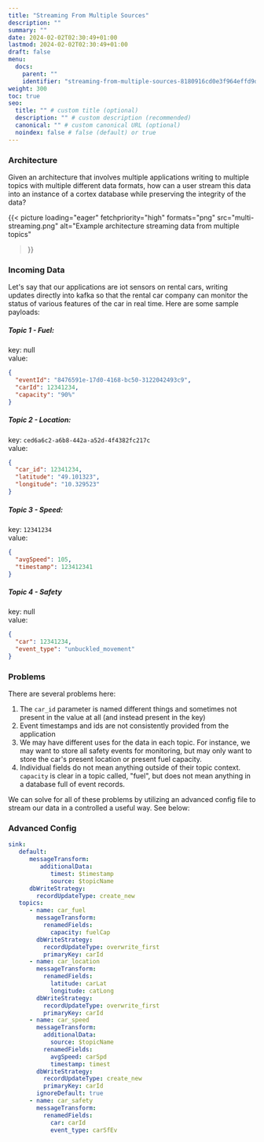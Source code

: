 ```yaml
---
title: "Streaming From Multiple Sources"
description: ""
summary: ""
date: 2024-02-02T02:30:49+01:00
lastmod: 2024-02-02T02:30:49+01:00
draft: false
menu:
  docs:
    parent: ""
    identifier: "streaming-from-multiple-sources-8180916cd0e3f964effd9d610deb9006"
weight: 300
toc: true
seo:
  title: "" # custom title (optional)
  description: "" # custom description (recommended)
  canonical: "" # custom canonical URL (optional)
  noindex: false # false (default) or true
---
```


### Architecture

Given an architecture that involves multiple applications writing to multiple topics with multiple different data formats, how can a user stream this data into an instance of a cortex database while preserving the integrity of the data?

{{< picture
  loading="eager"
  fetchpriority="high"
  formats="png"
  src="multi-streaming.png"
  alt="Example architecture streaming data from multiple topics"
>}}

### Incoming Data

Let's say that our applications are iot sensors on rental cars, writing updates directly into kafka so that the rental car company can monitor the status of various features of the car in real time. Here are some sample payloads:

##### Topic 1 - Fuel:

key: null <br/>
value:
```json
{
  "eventId": "8476591e-17d0-4168-bc50-3122042493c9",
  "carId": 12341234,
  "capacity": "90%"
}
```

##### Topic 2 - Location:

key: `ced6a6c2-a6b8-442a-a52d-4f4382fc217c` <br/>
value:
```json
{
  "car_id": 12341234,
  "latitude": "49.101323",
  "longitude": "10.329523"
}
```

##### Topic 3 - Speed:

key: `12341234` <br/>
value:
```json
{
  "avgSpeed": 105,
  "timestamp": 123412341
}
```

##### Topic 4 - Safety

key: null <br/>
value:
```json
{
  "car": 12341234,
  "event_type": "unbuckled_movement"
}
```

### Problems

There are several problems here:

1. The `car_id` parameter is named different things and sometimes not present in the value at all (and instead present in the key)
2. Event timestamps and ids are not consistently provided from the application
3. We may have different uses for the data in each topic. For instance, we may want to store all safety events for monitoring, but may only want to store the car's present location or present fuel capacity.
4. Individual fields do not mean anything outside of their topic context. `capacity` is clear in a topic called, "fuel", but does not mean anything in a database full of event records. 

We can solve for all of these problems by utilizing an advanced config file to stream our data in a controlled a useful way. See below:

### Advanced Config

```yaml
sink:
   default:
      messageTransform:
         additionalData:
            timest: $timestamp
            source: $topicName
      dbWriteStrategy:
        recordUpdateType: create_new
   topics:
      - name: car_fuel
        messageTransform:
          renamedFields:
            capacity: fuelCap
        dbWriteStrategy:
          recordUpdateType: overwrite_first
          primaryKey: carId
      - name: car_location
        messageTransform:
          renamedFields:
            latitude: carLat
            longitude: catLong
        dbWriteStrategy:
          recordUpdateType: overwrite_first
          primaryKey: carId
      - name: car_speed
        messageTransform:
          additionalData:
            source: $topicName
          renamedFields:
            avgSpeed: carSpd
            timestamp: timest
        dbWriteStrategy:
          recordUpdateType: create_new
          primaryKey: carId
        ignoreDefault: true
      - name: car_safety
        messageTransform:
          renamedFields:
            car: carId
            event_type: carSfEv
```
